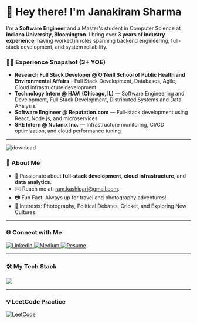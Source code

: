 # 👋 Hey there! I'm Janakiram Sharma

I'm a **Software Engineer** and a Master's student in Computer Science at **Indiana University, Bloomington**. I bring over **3 years of industry experience**, having worked in roles spanning backend engineering, full-stack development, and system reliability.

### 👨‍💻 Experience Snapshot (3+ YOE)
- **Research Full Stack Developer @ O'Neill School of Public Health and Environmental Affairs** - Full Stack Development, Databases, Agile, Cloud infrastructure development
- **Technology Intern @ HAVI (Chicago, IL)** — Software Engineering and Development, Full Stack Development, Distributed Systems and Data Analysis.
- **Software Engineer @ Reputation.com** — Full-stack development using React, Node.js, and microservices
- **SRE Intern @ Nutanix Inc.** — Infrastructure monitoring, CI/CD optimization, and cloud performance tuning

---
![download](https://github.com/user-attachments/assets/69c8da71-ec18-413f-88fc-5cc1cec2aa95)

### 🚀 About Me
- 🌱 Passionate about **full-stack development**, **cloud infrastructure**, and **data analytics**.
- ✉️ Reach me at: [ram.kashigari@gmail.com](mailto:ram.kashigari@gmail.com).
- 📷 Fun Fact: Always up for travel and photography adventures!.
- 🏏 Interests: Photography, Political Debates, Cricket, and Exploring New Cultures.

---

### 🌐 Connect with Me
<p align="left">
  <a href="https://www.linkedin.com/in/janakiram-sharma-4610a2194/">
    <img src="https://img.shields.io/badge/LinkedIn-blue?style=for-the-badge&logo=linkedin&logoColor=white" alt="LinkedIn" />
  </a>
  <a href="https://janakiramsharma.medium.com/">
    <img src="https://img.shields.io/badge/Medium-black?style=for-the-badge&logo=medium&logoColor=white" alt="Medium" />
  </a>
  <a href="https://drive.google.com/file/d/1PBt_NpEvwONm9xzc4lpCqcrx_u5HZM-m/view?usp=drive_link">
    <img src="https://img.shields.io/badge/Resume-green?style=for-the-badge&logo=readcv&logoColor=white" alt="Resume" />
  </a>
</p>

---

### 🛠️ My Tech Stack
<p align="left">
  <a href="https://skillicons.dev">
    <img src="https://skillicons.dev/icons?i=html,css,javascript,typescript,react,angular,nodejs,java,python,c,cpp,git,linux,aws,azure,gcp,firebase,mongodb,postgresql,sql,php,kotlin,tableau,powerbi,scikitlearn,tensorflow" />
  </a>
</p>

---

### 💡 LeetCode Practice
<p align="left">
  <a href="https://leetcode.com/u/kashigarijanakiram18/">
    <img src="https://img.shields.io/badge/LeetCode-Profile-orange?style=for-the-badge&logo=leetcode&logoColor=white" alt="LeetCode" />
  </a>
</p>
